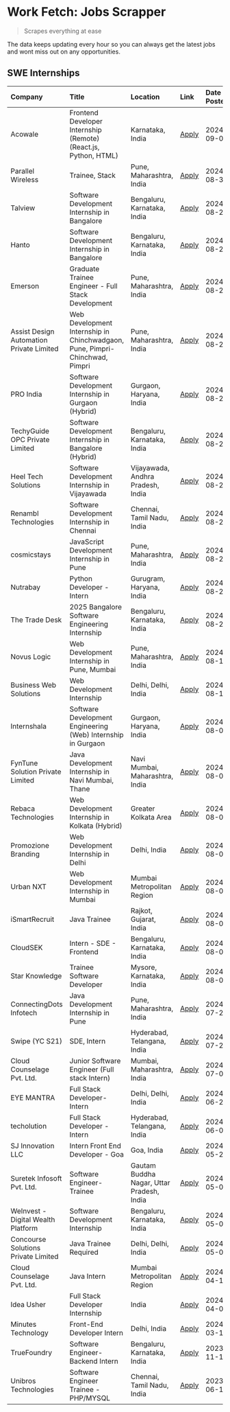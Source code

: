 # Work Fetch: Jobs Scrapper
> Scrapes everything at ease

The data keeps updating every hour so you can always get the latest jobs and wont miss out on any opportunities.

## SWE Internships
<!--START_SECTION:workfetch-->
| Company                                  | Title                                                                       | Location                                  | Link                                                                                                                                                                                                                                                                                                                 | Date Posted   |
|:-----------------------------------------|:----------------------------------------------------------------------------|:------------------------------------------|:---------------------------------------------------------------------------------------------------------------------------------------------------------------------------------------------------------------------------------------------------------------------------------------------------------------------|:--------------|
| Acowale                                  | Frontend Developer Internship (Remote) (React.js, Python, HTML)             | Karnataka, India                          | [Apply](https://in.linkedin.com/jobs/view/frontend-developer-internship-remote-react-js-python-html-at-acowale-4014663920?position=4&pageNum=0&refId=jBHGvewrhbZj5OJ0b7khXw%3D%3D&trackingId=OyOPtkCX%2FZiWAAxYVbEZwg%3D%3D&trk=public_jobs_jserp-result_search-card)                                                | 2024-09-01    |
| Parallel Wireless                        | Trainee, Stack                                                              | Pune, Maharashtra, India                  | [Apply](https://in.linkedin.com/jobs/view/trainee-stack-at-parallel-wireless-3905689841?position=60&pageNum=0&refId=jBHGvewrhbZj5OJ0b7khXw%3D%3D&trackingId=dwdFAImf7BGSQ0O9O2yQcg%3D%3D&trk=public_jobs_jserp-result_search-card)                                                                                   | 2024-08-31    |
| Talview                                  | Software Development Internship in Bangalore                                | Bengaluru, Karnataka, India               | [Apply](https://in.linkedin.com/jobs/view/software-development-internship-in-bangalore-at-talview-4012997749?position=6&pageNum=0&refId=jBHGvewrhbZj5OJ0b7khXw%3D%3D&trackingId=%2BYcjfJst0d%2FLjlZI51noEg%3D%3D&trk=public_jobs_jserp-result_search-card)                                                           | 2024-08-29    |
| Hanto                                    | Software Development Internship in Bangalore                                | Bengaluru, Karnataka, India               | [Apply](https://in.linkedin.com/jobs/view/software-development-internship-in-bangalore-at-hanto-4013200427?position=13&pageNum=0&refId=jBHGvewrhbZj5OJ0b7khXw%3D%3D&trackingId=4KjKk3A42ZQWCC3LW%2FKJzw%3D%3D&trk=public_jobs_jserp-result_search-card)                                                              | 2024-08-29    |
| Emerson                                  | Graduate Trainee Engineer - Full Stack Development                          | Pune, Maharashtra, India                  | [Apply](https://in.linkedin.com/jobs/view/graduate-trainee-engineer-full-stack-development-at-emerson-4012695874?position=47&pageNum=0&refId=jBHGvewrhbZj5OJ0b7khXw%3D%3D&trackingId=iUsqPp1tkd3ByHQmHvzj8w%3D%3D&trk=public_jobs_jserp-result_search-card)                                                          | 2024-08-29    |
| Assist Design Automation Private Limited | Web Development Internship in Chinchwadgaon, Pune, Pimpri-Chinchwad, Pimpri | Pune, Maharashtra, India                  | [Apply](https://in.linkedin.com/jobs/view/web-development-internship-in-chinchwadgaon-pune-pimpri-chinchwad-pimpri-at-assist-design-automation-private-limited-4010147193?position=56&pageNum=0&refId=jBHGvewrhbZj5OJ0b7khXw%3D%3D&trackingId=qYFI1w3dwIjYAGQBkFirrw%3D%3D&trk=public_jobs_jserp-result_search-card) | 2024-08-28    |
| PRO India                                | Software Development Internship in Gurgaon (Hybrid)                         | Gurgaon, Haryana, India                   | [Apply](https://in.linkedin.com/jobs/view/software-development-internship-in-gurgaon-hybrid-at-pro-india-4009587664?position=37&pageNum=0&refId=jBHGvewrhbZj5OJ0b7khXw%3D%3D&trackingId=%2FgBuUziP3Ba70w4VSMnOLA%3D%3D&trk=public_jobs_jserp-result_search-card)                                                     | 2024-08-24    |
| TechyGuide OPC Private Limited           | Software Development Internship in Bangalore (Hybrid)                       | Bengaluru, Karnataka, India               | [Apply](https://in.linkedin.com/jobs/view/software-development-internship-in-bangalore-hybrid-at-techyguide-opc-private-limited-4009591646?position=45&pageNum=0&refId=jBHGvewrhbZj5OJ0b7khXw%3D%3D&trackingId=nGjjaJs7d3OYzdAjrvkriQ%3D%3D&trk=public_jobs_jserp-result_search-card)                                | 2024-08-24    |
| Heel Tech Solutions                      | Software Development Internship in Vijayawada                               | Vijayawada, Andhra Pradesh, India         | [Apply](https://in.linkedin.com/jobs/view/software-development-internship-in-vijayawada-at-heel-tech-solutions-4007906692?position=29&pageNum=0&refId=jBHGvewrhbZj5OJ0b7khXw%3D%3D&trackingId=5v2svun43UxwrtTVcZskHg%3D%3D&trk=public_jobs_jserp-result_search-card)                                                 | 2024-08-22    |
| Renambl Technologies                     | Software Development Internship in Chennai                                  | Chennai, Tamil Nadu, India                | [Apply](https://in.linkedin.com/jobs/view/software-development-internship-in-chennai-at-renambl-technologies-4007910299?position=41&pageNum=0&refId=jBHGvewrhbZj5OJ0b7khXw%3D%3D&trackingId=sAXmKs%2BwT3A%2FcrFFSVLxcw%3D%3D&trk=public_jobs_jserp-result_search-card)                                               | 2024-08-22    |
| cosmicstays                              | JavaScript Development Internship in Pune                                   | Pune, Maharashtra, India                  | [Apply](https://in.linkedin.com/jobs/view/javascript-development-internship-in-pune-at-cosmicstays-4007904825?position=51&pageNum=0&refId=jBHGvewrhbZj5OJ0b7khXw%3D%3D&trackingId=%2BefY%2F3Frvs%2FvYMq79wu0ZQ%3D%3D&trk=public_jobs_jserp-result_search-card)                                                       | 2024-08-22    |
| Nutrabay                                 | Python Developer - Intern                                                   | Gurugram, Haryana, India                  | [Apply](https://in.linkedin.com/jobs/view/python-developer-intern-at-nutrabay-4003909226?position=34&pageNum=0&refId=jBHGvewrhbZj5OJ0b7khXw%3D%3D&trackingId=A9Ifmq9PZKbjCgLd9lPsWQ%3D%3D&trk=public_jobs_jserp-result_search-card)                                                                                  | 2024-08-21    |
| The Trade Desk                           | 2025 Bangalore Software Engineering Internship                              | Bengaluru, Karnataka, India               | [Apply](https://in.linkedin.com/jobs/view/2025-bangalore-software-engineering-internship-at-the-trade-desk-3987456531?position=10&pageNum=0&refId=jBHGvewrhbZj5OJ0b7khXw%3D%3D&trackingId=6sKN%2Ft3d442Qp6gOJx8Luw%3D%3D&trk=public_jobs_jserp-result_search-card)                                                   | 2024-08-20    |
| Novus Logic                              | Web Development Internship in Pune, Mumbai                                  | Pune, Maharashtra, India                  | [Apply](https://in.linkedin.com/jobs/view/web-development-internship-in-pune-mumbai-at-novus-logic-4003713081?position=36&pageNum=0&refId=jBHGvewrhbZj5OJ0b7khXw%3D%3D&trackingId=dO4NghewMC2f8ZQ0g5XTfg%3D%3D&trk=public_jobs_jserp-result_search-card)                                                             | 2024-08-17    |
| Business Web Solutions                   | Web Development Internship                                                  | Delhi, Delhi, India                       | [Apply](https://in.linkedin.com/jobs/view/web-development-internship-at-business-web-solutions-3997105289?position=55&pageNum=0&refId=jBHGvewrhbZj5OJ0b7khXw%3D%3D&trackingId=7IPN8802r2EpCSnbN6Rbzg%3D%3D&trk=public_jobs_jserp-result_search-card)                                                                 | 2024-08-10    |
| Internshala                              | Software Development Engineering (Web) Internship in Gurgaon                | Gurgaon, Haryana, India                   | [Apply](https://in.linkedin.com/jobs/view/software-development-engineering-web-internship-in-gurgaon-at-internshala-3997620471?position=3&pageNum=0&refId=jBHGvewrhbZj5OJ0b7khXw%3D%3D&trackingId=uOuWAt7zvELzCU6sLuT1GA%3D%3D&trk=public_jobs_jserp-result_search-card)                                             | 2024-08-09    |
| FynTune Solution Private Limited         | Java Development Internship in Navi Mumbai, Thane                           | Navi Mumbai, Maharashtra, India           | [Apply](https://in.linkedin.com/jobs/view/java-development-internship-in-navi-mumbai-thane-at-fyntune-solution-private-limited-3997617373?position=18&pageNum=0&refId=jBHGvewrhbZj5OJ0b7khXw%3D%3D&trackingId=dSWTfpgaQnQYXLts8UkLDQ%3D%3D&trk=public_jobs_jserp-result_search-card)                                 | 2024-08-09    |
| Rebaca Technologies                      | Web Development Internship in Kolkata (Hybrid)                              | Greater Kolkata Area                      | [Apply](https://in.linkedin.com/jobs/view/web-development-internship-in-kolkata-hybrid-at-rebaca-technologies-3997621369?position=39&pageNum=0&refId=jBHGvewrhbZj5OJ0b7khXw%3D%3D&trackingId=2BnHAWtztv447vo52yyzZw%3D%3D&trk=public_jobs_jserp-result_search-card)                                                  | 2024-08-09    |
| Promozione Branding                      | Web Development Internship in Delhi                                         | Delhi, India                              | [Apply](https://in.linkedin.com/jobs/view/web-development-internship-in-delhi-at-promozione-branding-3995559880?position=25&pageNum=0&refId=jBHGvewrhbZj5OJ0b7khXw%3D%3D&trackingId=OeQJvEjURHVMo%2FtIqMdEcw%3D%3D&trk=public_jobs_jserp-result_search-card)                                                         | 2024-08-07    |
| Urban NXT                                | Web Development Internship in Mumbai                                        | Mumbai Metropolitan Region                | [Apply](https://in.linkedin.com/jobs/view/web-development-internship-in-mumbai-at-urban-nxt-3995561641?position=59&pageNum=0&refId=jBHGvewrhbZj5OJ0b7khXw%3D%3D&trackingId=24yomqxSzVvXVv9xA9Gs0g%3D%3D&trk=public_jobs_jserp-result_search-card)                                                                    | 2024-08-07    |
| iSmartRecruit                            | Java Trainee                                                                | Rajkot, Gujarat, India                    | [Apply](https://in.linkedin.com/jobs/view/java-trainee-at-ismartrecruit-3992301825?position=30&pageNum=0&refId=jBHGvewrhbZj5OJ0b7khXw%3D%3D&trackingId=9UvzyIT1PuJXquWBhE3ODg%3D%3D&trk=public_jobs_jserp-result_search-card)                                                                                        | 2024-08-06    |
| CloudSEK                                 | Intern - SDE - Frontend                                                     | Bengaluru, Karnataka, India               | [Apply](https://in.linkedin.com/jobs/view/intern-sde-frontend-at-cloudsek-3991574495?position=22&pageNum=0&refId=jBHGvewrhbZj5OJ0b7khXw%3D%3D&trackingId=WOpK1q8HlCNB7kLxFJ%2F12A%3D%3D&trk=public_jobs_jserp-result_search-card)                                                                                    | 2024-08-02    |
| Star Knowledge                           | Trainee Software Developer                                                  | Mysore, Karnataka, India                  | [Apply](https://in.linkedin.com/jobs/view/trainee-software-developer-at-star-knowledge-3991516161?position=52&pageNum=0&refId=jBHGvewrhbZj5OJ0b7khXw%3D%3D&trackingId=J3Z3TOyuHHhrObCz3Xoewg%3D%3D&trk=public_jobs_jserp-result_search-card)                                                                         | 2024-08-02    |
| ConnectingDots Infotech                  | Java Development Internship in Pune                                         | Pune, Maharashtra, India                  | [Apply](https://in.linkedin.com/jobs/view/java-development-internship-in-pune-at-connectingdots-infotech-3983314097?position=40&pageNum=0&refId=jBHGvewrhbZj5OJ0b7khXw%3D%3D&trackingId=d52F7QWP2L9OdyVKkwOagg%3D%3D&trk=public_jobs_jserp-result_search-card)                                                       | 2024-07-26    |
| Swipe (YC S21)                           | SDE, Intern                                                                 | Hyderabad, Telangana, India               | [Apply](https://in.linkedin.com/jobs/view/sde-intern-at-swipe-yc-s21-3980368092?position=57&pageNum=0&refId=jBHGvewrhbZj5OJ0b7khXw%3D%3D&trackingId=WgY5hDetYzIsoUdjj5Rf0w%3D%3D&trk=public_jobs_jserp-result_search-card)                                                                                           | 2024-07-22    |
| Cloud Counselage Pvt. Ltd.               | Junior Software Engineer (Full stack Intern)                                | Mumbai, Maharashtra, India                | [Apply](https://in.linkedin.com/jobs/view/junior-software-engineer-full-stack-intern-at-cloud-counselage-pvt-ltd-3967725851?position=20&pageNum=0&refId=jBHGvewrhbZj5OJ0b7khXw%3D%3D&trackingId=OFzEwHbUCNVneqKogb%2Bumw%3D%3D&trk=public_jobs_jserp-result_search-card)                                             | 2024-07-09    |
| EYE MANTRA                               | Full Stack Developer- Intern                                                | Delhi, Delhi, India                       | [Apply](https://in.linkedin.com/jobs/view/full-stack-developer-intern-at-eye-mantra-3960988037?position=50&pageNum=0&refId=jBHGvewrhbZj5OJ0b7khXw%3D%3D&trackingId=45OT10w5SYU62mb%2BRfKg9Q%3D%3D&trk=public_jobs_jserp-result_search-card)                                                                          | 2024-06-28    |
| techolution                              | Full Stack Developer - Intern                                               | Hyderabad, Telangana, India               | [Apply](https://in.linkedin.com/jobs/view/full-stack-developer-intern-at-techolution-3947911862?position=53&pageNum=0&refId=jBHGvewrhbZj5OJ0b7khXw%3D%3D&trackingId=7fDG0zI3TdxTv38VQm86Hw%3D%3D&trk=public_jobs_jserp-result_search-card)                                                                           | 2024-06-06    |
| SJ Innovation LLC                        | Intern Front End Developer - Goa                                            | Goa, India                                | [Apply](https://in.linkedin.com/jobs/view/intern-front-end-developer-goa-at-sj-innovation-llc-3931678611?position=16&pageNum=0&refId=jBHGvewrhbZj5OJ0b7khXw%3D%3D&trackingId=2p%2FfAJ8avpYiZdrgEkdiGw%3D%3D&trk=public_jobs_jserp-result_search-card)                                                                | 2024-05-24    |
| Suretek Infosoft Pvt. Ltd.               | Software Engineer-Trainee                                                   | Gautam Buddha Nagar, Uttar Pradesh, India | [Apply](https://in.linkedin.com/jobs/view/software-engineer-trainee-at-suretek-infosoft-pvt-ltd-3916999948?position=42&pageNum=0&refId=jBHGvewrhbZj5OJ0b7khXw%3D%3D&trackingId=w7jyhrbNiUcBcOJMdKEFcQ%3D%3D&trk=public_jobs_jserp-result_search-card)                                                                | 2024-05-04    |
| WeInvest - Digital Wealth Platform       | Software Development Internship                                             | Bengaluru, Karnataka, India               | [Apply](https://in.linkedin.com/jobs/view/software-development-internship-at-weinvest-digital-wealth-platform-3912867225?position=2&pageNum=0&refId=jBHGvewrhbZj5OJ0b7khXw%3D%3D&trackingId=8q8SGuTa0%2FXSbwJAK6HBkw%3D%3D&trk=public_jobs_jserp-result_search-card)                                                 | 2024-05-01    |
| Concourse Solutions Private Limited      | Java Trainee Required                                                       | Delhi, Delhi, India                       | [Apply](https://in.linkedin.com/jobs/view/java-trainee-required-at-concourse-solutions-private-limited-3912869388?position=15&pageNum=0&refId=jBHGvewrhbZj5OJ0b7khXw%3D%3D&trackingId=XB%2Fo2DmdnHcIHoe%2Bd2hu5Q%3D%3D&trk=public_jobs_jserp-result_search-card)                                                     | 2024-05-01    |
| Cloud Counselage Pvt. Ltd.               | Java Intern                                                                 | Mumbai Metropolitan Region                | [Apply](https://in.linkedin.com/jobs/view/java-intern-at-cloud-counselage-pvt-ltd-3896025667?position=44&pageNum=0&refId=jBHGvewrhbZj5OJ0b7khXw%3D%3D&trackingId=PgTUKnFm2r331roHcaCk8g%3D%3D&trk=public_jobs_jserp-result_search-card)                                                                              | 2024-04-12    |
| Idea Usher                               | Full Stack Developer Internship                                             | India                                     | [Apply](https://in.linkedin.com/jobs/view/full-stack-developer-internship-at-idea-usher-3879565540?position=27&pageNum=0&refId=jBHGvewrhbZj5OJ0b7khXw%3D%3D&trackingId=QXGddmtl3cMj8C%2F07Rz%2FbA%3D%3D&trk=public_jobs_jserp-result_search-card)                                                                    | 2024-04-01    |
| Minutes Technology                       | Front-End Developer Intern                                                  | Delhi, India                              | [Apply](https://in.linkedin.com/jobs/view/front-end-developer-intern-at-minutes-technology-3853712549?position=24&pageNum=0&refId=jBHGvewrhbZj5OJ0b7khXw%3D%3D&trackingId=cERgI31n7xFwOtmtTU%2BZ0A%3D%3D&trk=public_jobs_jserp-result_search-card)                                                                   | 2024-03-14    |
| TrueFoundry                              | Software Engineer-Backend Intern                                            | Bengaluru, Karnataka, India               | [Apply](https://in.linkedin.com/jobs/view/software-engineer-backend-intern-at-truefoundry-3779508170?position=46&pageNum=0&refId=jBHGvewrhbZj5OJ0b7khXw%3D%3D&trackingId=x2WD%2BpMxJGMr1svLF1uWwQ%3D%3D&trk=public_jobs_jserp-result_search-card)                                                                    | 2023-11-10    |
| Unibros Technologies                     | Software Engineer Trainee - PHP/MYSQL                                       | Chennai, Tamil Nadu, India                | [Apply](https://in.linkedin.com/jobs/view/software-engineer-trainee-php-mysql-at-unibros-technologies-3656599241?position=48&pageNum=0&refId=jBHGvewrhbZj5OJ0b7khXw%3D%3D&trackingId=cUGz8EcopoqJB8DwxoUfNA%3D%3D&trk=public_jobs_jserp-result_search-card)                                                          | 2023-06-12    |
<!--END_SECTION:workfetch-->
